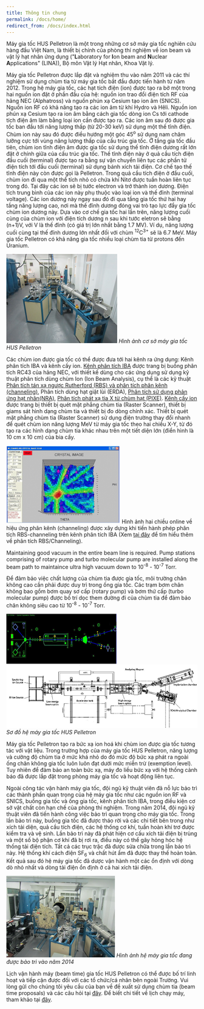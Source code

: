 ```yaml
---
title: Thông tin chung
permalink: /docs/home/
redirect_from: /docs/index.html
---
```


Máy gia tốc HUS Pelletron là một trong những cơ sở máy gia tốc nghiên cứu hàng đầu Việt Nam, là thiết bị chính của phòng thí nghiệm về ion beam và vật lý hạt nhân ứng dụng ("**L**aboratory for **I**on beam and **N**uclear **A**pplications" (LINA)), Bộ môn Vật lý Hạt nhân, Khoa Vật lý.

Máy gia tốc Pelletron được lắp đặt và nghiệm thu vào năm 2011 và các thí nghiệm sử dụng chùm tia từ máy gia tốc bắt đầu được tiến hành từ năm 2012.
Trong hệ máy gia tốc, các hạt tích điện (ion) được tạo ra bở một trong hai nguồn ion đặt ở phần đầu của hệ: nguồn ion trao đổi điện tích RF của hãng NEC (Alphatross) và nguồn phún xạ Cesium tạo ion âm (SNICS). Nguồn ion RF có khả năng tạo ra các ion âm  từ khí Hydro và Hêli. Nguồn ion phún xạ Cesium tạo ra ion âm bằng cách gia tốc dòng ion Cs tới cathode tích điện âm làm bằng loại ion cần được tạo ra. Các ion âm sau đó được gia tốc ban đầu tới năng lượng thấp (từ 20-30 keV) sử dụng một thế tĩnh điện. Chùm ion này sau đó được điều hướng một góc 45<sup>o</sup> sử dụng nam châm lưỡng cực tới vùng năng lượng thấp của cấu trúc gia tốc. Ở tầng gia tốc đầu tiên, chùm ion tĩnh điện âm được gia tốc sử dụng thế tĩnh điện dương rất lớn đặt ở chính giữa của cấu trúc gia tốc. Thế tĩnh điện này ở quả cầu tích điện đầu cuối (terminal) được tạo ra bằng sự vận chuyển liên tục các phần tử điện tích tới đầu cuối (terminal) sử dụng bánh xích tải điện. Cơ chế tạo thế tĩnh điện này còn được gọi là Pelletron. Trong quả cầu tích điện ở đầu cuối, chùm ion đi qua một thể tích nhỏ có chứa khí Nitơ được tuần hoàn liên tục trong đó. Tại đây các ion sẽ bị tước electron và trở thành ion dương. Điện tích trung bình của các ion này phụ thuộc vào loại ion và thế đỉnh (terminal voltage). Các ion dương này ngay sau đó đi qua tầng gia tốc thứ hai hay tầng năng lượng cao, nơi mà thế đỉnh dương đóng vai trò tạo lực đẩy gia tốc chùm ion dương này. Dựa vào cơ chế gia tốc hai lần trên, năng lượng cuối cùng của chùm ion với điện tích dương n sau khi tước eletron sẽ bằng (n+1)V, với V là thế đỉnh (có giá trị lớn nhất bằng 1.7 MV). Ví dụ, năng lượng cuối cùng tại thế đỉnh dương lớn nhất đối với chùm  <sup>12</sup>C<sup>3+</sup>  sẽ là 6.7 MeV. Máy gia tốc Pelletron có khả năng gia tốc nhiều loại chùm tia từ protons đến Uranium.

![Photo of HUS Accelerator](/Photos/accel1.png)
*Hình ảnh cơ sở máy gia tốc HUS Pelletron*

Các chùm ion được gia tốc có thể được đưa tới hai kênh ra ứng dụng: Kênh phân tích IBA và kênh cấy ion. <a href="https://maygiatoc.com/docs/implantbeamline/">Kênh phân tích IBA</a> được trang bị buồng phân tích RC43 của hãng NEC, với thiết kế dùng cho các ứng dụng sử dụng kỹ thuật phân tích dùng chùm Ion (Ion Beam Analysis), cụ thể là các kỹ thuật <a href="https://maygiatoc.com/vi/docs/rbs/"> Phân tích tán xạ ngược Rutherford (RBS) và phân tích phân kênh (channeling)</a>, Phân tích dùng hạt giật lùi (ERDA), <a href="https://maygiatoc.com/vi/docs/nuclear/">Phân tích sử dụng phản ứng hạt nhân(NRA)</a>, <a href="https://maygiatoc.com/vi/docs/pixe/">Phân tích phát xạ tia X từ chùm hạt (PIXE)</a>. <a href="https://maygiatoc.com/docs/ibabeamline/">Kênh cấy ion</a> được trang bị thiết bị quét mặt phẳng chùm tia (Raster Scanner), thiết bị giams sát hình dạng chùm tia và thiết bị đo dòng chính xác. Thiết bị quét mặt phẳng chùm tia (Raster Scanner) sử dụng điện trường thay đổi nhanh để quét chùm ion năng lượng MeV từ máy gia tốc theo hai chiều X-Y, từ đó tạo ra các hình dạng chùm tia khác nhau trên một tiết diện lớn (điển hình là 10 cm x 10 cm) của bia cấy.


![Crystal Channeling](/Photos/accel2c.png)
Hình ảnh hai chiều online về hiệu ứng phân kênh (channeling) được xây dựng khi tiến hành phép phân tích RBS-channeling trên kênh phân tích IBA (Xem <a href="https://maygiatoc.com/vi/docs/rbs/">tại đây</a> để tìm hiểu thêm về phân tích RBS/Channeling).

Maintaining good vacuum in the entire beam line is required.  Pump stations comprising of rotary pump and turbo molecular pump are installed along the beam path to maintaince ultra high vacuum down to 10<sup>-8</sup> - 10<sup>-7</sup> Torr.

Để đảm bảo việc chất lượng của chùm tia được gia tốc, môi trường chân không cao cần phải được duy trì trong ống gia tốc. Các trạm bơm chân không bao gồm bơm quay sơ cấp (rotary pump) và bơm thứ cấp (turbo molecular pump) được bố trí dọc them đường đi của chùm tia để đảm bảo chân không siêu cao từ 10<sup>-8</sup> - 10<sup>-7</sup> Torr.

![Schematic layout of HUS Pelletron Accelerator displayed in control computer](/Photos/accel2.png)
![Schematic layout of HUS Pelletron Accelerator](/Photos/accel2b.jpg)
*Sơ đồ hệ máy gia tốc HUS Pelletron*

Máy gia tốc Pelletron tạo ra bức xạ ion hoá khi chùm ion được gia tốc tương tác với vật liệu. Trong trường hợp của máy gia tốc HUS Pelletron, năng lượng và cường độ chùm tia ở mức khá nhỏ do đó mức độ bức xạ phát ra ngoài ống chân không gia tốc luôn luôn đạt dưới mức miễn trừ (exemption level). Tuy nhiên để đảm bảo an toàn bức xạ, máy đo liều bức xạ với hệ thống cảnh báo đã được lắp đặt trong phòng máy gia tốc và hoạt động liên tục.

Ngoài công tác vận hành máy gia tốc, đội ngũ kỹ thuật viên đã nỗ lực bảo trì các thành phần quan trọng của hệ máy gia tốc như các nguồn ion RF và SNICS, buồng gia tốc và ống gia tốc, kênh phân tích IBA, trong điều kiện cơ sở vật chất còn hạn chế của phòng thí nghiệm. Trong năm 2014, đội ngũ kỹ thuật viên đã tiến hành công việc bảo trì quan trọng cho máy gia tốc. Trong lần bảo trì này, buồng gia tốc đã được tháo rời và các chi tiết bên trong như xích tải diện, quả cầu tích điện, các hệ thống cơ khí, tuần hoàn khí trơ được kiểm tra và vệ sinh. Lần bảo trì này đã phát hiện cơ cấu xích tải điện bị trùng và một số bộ phận cơ khí đã bị rơi ra, điều này có thể gây hỏng hóc hệ thống tải điện tích. Tất cả các trục trặc đã được sửa chữa trong lần bảo trì này. Hệ thống khí cách điện SF<sub>6</sub> và chất hút ẩm đã được thay thế hoàn toàn. Kết quả sau đó hệ máy gia tốc đã dược vận hành một các ổn định với dòng dò nhỏ nhất và dòng tải điện ổn định ở cả hai xích tải điện.

![Accelerator Tank in maintenance](/Photos/accel3.png)
*Hình ảnh hệ máy gia tốc đang được bảo trì vào năm 2014*


Lịch vận hành máy (beam time) gia tốc HUS Pelletron có thể được bố trí linh hoạt và tiếp cận được đối với các tổ chức/cá nhân bên ngoài Trường. Vui lòng gửi cho chúng tôi yêu cầu của bạn về đề xuất sử dụng chùm tia (beam time proposals) và các câu hỏi tại <a href="https://maygiatoc.com/vi/docs/contact/">đây</a>. Để biết chi tiết về lịch chạy máy, tham khảo tại <a href="https://maygiatoc.com/vi/docs/beamtime/">đây</a>.


